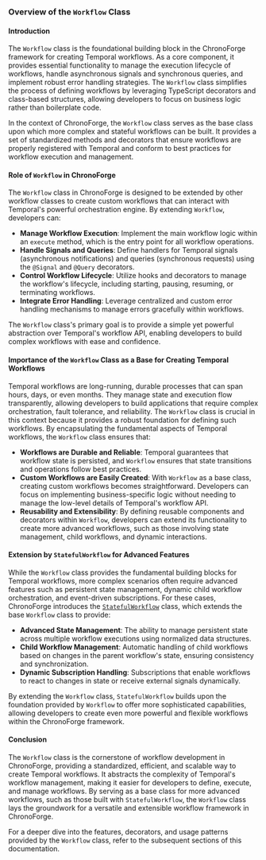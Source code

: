 ### **Overview of the `Workflow` Class**

#### **Introduction**

The `Workflow` class is the foundational building block in the ChronoForge framework for creating Temporal workflows. As a core component, it provides essential functionality to manage the execution lifecycle of workflows, handle asynchronous signals and synchronous queries, and implement robust error handling strategies. The `Workflow` class simplifies the process of defining workflows by leveraging TypeScript decorators and class-based structures, allowing developers to focus on business logic rather than boilerplate code.

In the context of ChronoForge, the `Workflow` class serves as the base class upon which more complex and stateful workflows can be built. It provides a set of standardized methods and decorators that ensure workflows are properly registered with Temporal and conform to best practices for workflow execution and management.

#### **Role of `Workflow` in ChronoForge**

The `Workflow` class in ChronoForge is designed to be extended by other workflow classes to create custom workflows that can interact with Temporal's powerful orchestration engine. By extending `Workflow`, developers can:

- **Manage Workflow Execution**: Implement the main workflow logic within an `execute` method, which is the entry point for all workflow operations.
- **Handle Signals and Queries**: Define handlers for Temporal signals (asynchronous notifications) and queries (synchronous requests) using the `@Signal` and `@Query` decorators.
- **Control Workflow Lifecycle**: Utilize hooks and decorators to manage the workflow's lifecycle, including starting, pausing, resuming, or terminating workflows.
- **Integrate Error Handling**: Leverage centralized and custom error handling mechanisms to manage errors gracefully within workflows.

The `Workflow` class's primary goal is to provide a simple yet powerful abstraction over Temporal's workflow API, enabling developers to build complex workflows with ease and confidence.

#### **Importance of the `Workflow` Class as a Base for Creating Temporal Workflows**

Temporal workflows are long-running, durable processes that can span hours, days, or even months. They manage state and execution flow transparently, allowing developers to build applications that require complex orchestration, fault tolerance, and reliability. The `Workflow` class is crucial in this context because it provides a robust foundation for defining such workflows. By encapsulating the fundamental aspects of Temporal workflows, the `Workflow` class ensures that:

- **Workflows are Durable and Reliable**: Temporal guarantees that workflow state is persisted, and `Workflow` ensures that state transitions and operations follow best practices.
- **Custom Workflows are Easily Created**: With `Workflow` as a base class, creating custom workflows becomes straightforward. Developers can focus on implementing business-specific logic without needing to manage the low-level details of Temporal's workflow API.
- **Reusability and Extensibility**: By defining reusable components and decorators within `Workflow`, developers can extend its functionality to create more advanced workflows, such as those involving state management, child workflows, and dynamic interactions.

#### **Extension by `StatefulWorkflow` for Advanced Features**

While the `Workflow` class provides the fundamental building blocks for Temporal workflows, more complex scenarios often require advanced features such as persistent state management, dynamic child workflow orchestration, and event-driven subscriptions. For these cases, ChronoForge introduces the [`StatefulWorkflow`](./StatefulWorkflow/introduction.md) class, which extends the base `Workflow` class to provide:

- **Advanced State Management**: The ability to manage persistent state across multiple workflow executions using normalized data structures.
- **Child Workflow Management**: Automatic handling of child workflows based on changes in the parent workflow's state, ensuring consistency and synchronization.
- **Dynamic Subscription Handling**: Subscriptions that enable workflows to react to changes in state or receive external signals dynamically.

By extending the `Workflow` class, `StatefulWorkflow` builds upon the foundation provided by `Workflow` to offer more sophisticated capabilities, allowing developers to create even more powerful and flexible workflows within the ChronoForge framework.

#### **Conclusion**

The `Workflow` class is the cornerstone of workflow development in ChronoForge, providing a standardized, efficient, and scalable way to create Temporal workflows. It abstracts the complexity of Temporal's workflow management, making it easier for developers to define, execute, and manage workflows. By serving as a base class for more advanced workflows, such as those built with `StatefulWorkflow`, the `Workflow` class lays the groundwork for a versatile and extensible workflow framework in ChronoForge.

For a deeper dive into the features, decorators, and usage patterns provided by the `Workflow` class, refer to the subsequent sections of this documentation.